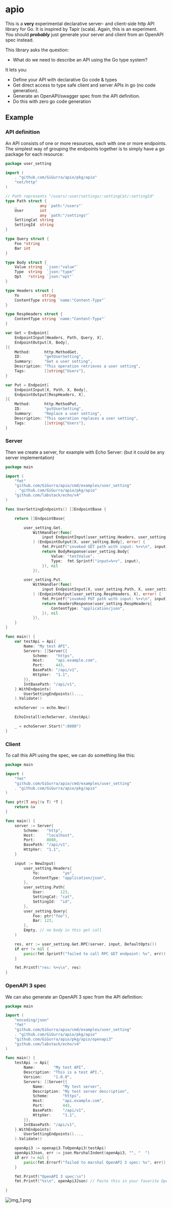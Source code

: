 # apio

This is a **very** experimental declarative server- and client-side http API library for Go.
It is inspired by Tapir (scala). Again, this is an experiment. You should **_probably_** just generate your server and
client from an OpenAPI spec instead.

This library asks the question:

* What do we need to describe an API using the Go type system?

It lets you:

* Define your API with declarative Go code & types
* Get direct access to type safe client and server APIs in go (no code generation).
* Generate an OpenAPI/swagger spec from the API definition.
* Do this with zero go code generation

## Example

### API definition

An API consists of one or more resources, each with one or more endpoints.
The simplest way of grouping the endpoints together is to simply have a go
package for each resource:

```go
package user_setting

import (
	. "github.com/GiGurra/apio/pkg/apio"
	"net/http"
)

// Path represents "/users/:user/settings/:settingCat/:settingId"
type Path struct {
	_          any `path:"/users"`
	User       int
	_          any `path:"/settings"`
	SettingCat string
	SettingId  string
}

type Query struct {
	Foo *string
	Bar int
}

type Body struct {
	Value string  `json:"value"`
	Type  string  `json:"type"`
	Opt   *string `json:"opt"`
}

type Headers struct {
	Yo          string
	ContentType string `name:"Content-Type"`
}

type RespHeaders struct {
	ContentType string `name:"Content-Type"`
}

var Get = Endpoint[
	EndpointInput[Headers, Path, Query, X],
	EndpointOutput[X, Body],
]{
	Method:      http.MethodGet,
	ID:          "getUserSetting",
	Summary:     "Get a user setting",
	Description: "This operation retrieves a user setting",
	Tags:        []string{"Users"},
}

var Put = Endpoint[
	EndpointInput[X, Path, X, Body],
	EndpointOutput[RespHeaders, X],
]{
	Method:      http.MethodPut,
	ID:          "putUserSetting",
	Summary:     "Replace a user setting",
	Description: "This operation replaces a user setting",
	Tags:        []string{"Users"},
}

```

### Server

Then we create a server, for example with Echo Server:
(but it could be any server implementation)

```go
package main

import (
	"fmt"
	"github.com/GiGurra/apio/cmd/examples/user_setting"
	. "github.com/GiGurra/apio/pkg/apio"
	"github.com/labstack/echo/v4"
)

func UserSettingEndpoints() []EndpointBase {

	return []EndpointBase{

		user_setting.Get.
			WithHandler(func(
				input EndpointInput[user_setting.Headers, user_setting.Path, user_setting.Query, X],
			) (EndpointOutput[X, user_setting.Body], error) {
				fmt.Printf("invoked GET path with input: %+v\n", input)
				return BodyResponse(user_setting.Body{
					Value: "testValue",
					Type:  fmt.Sprintf("input=%+v", input),
				}), nil
			}),

		user_setting.Put.
			WithHandler(func(
				input EndpointInput[X, user_setting.Path, X, user_setting.Body],
			) (EndpointOutput[user_setting.RespHeaders, X], error) {
				fmt.Printf("invoked PUT path with input: %+v\n", input)
				return HeadersResponse(user_setting.RespHeaders{
					ContentType: "application/json",
				}), nil
			}),
	}
}

func main() {
	var testApi = Api{
		Name: "My test API",
		Servers: []Server{{
			Scheme:   "https",
			Host:     "api.example.com",
			Port:     443,
			BasePath: "/api/v1",
			HttpVer:  "1.1",
		}},
		IntBasePath: "/api/v1",
	}.WithEndpoints(
		UserSettingEndpoints()...,
	).Validate()

	echoServer := echo.New()

	EchoInstall(echoServer, &testApi)

	_ = echoServer.Start(":8080")
}


```

### Client

To call this API using the spec, we can do something like this:

```go
package main

import (
	"fmt"
	"github.com/GiGurra/apio/cmd/examples/user_setting"
	. "github.com/GiGurra/apio/pkg/apio"
)

func ptr[T any](v T) *T {
	return &v
}

func main() {
	server := Server{
		Scheme:   "http",
		Host:     "localhost",
		Port:     8080,
		BasePath: "/api/v1",
		HttpVer:  "1.1",
	}

	input := NewInput(
		user_setting.Headers{
			Yo:          "yo",
			ContentType: "application/json",
		},
		user_setting.Path{
			User:       123,
			SettingCat: "cat",
			SettingId:  "id",
		},
		user_setting.Query{
			Foo: ptr("foo"),
			Bar: 123,
		},
		Empty, // no body in this get call
	)

	res, err := user_setting.Get.RPC(server, input, DefaultOpts())
	if err != nil {
		panic(fmt.Sprintf("failed to call RPC GET endpoint: %v", err))
	}

	fmt.Printf("res: %+v\n", res)
}

```

### OpenAPI 3 spec

We can also generate an OpenAPI 3 spec from the API definition:

```go
package main

import (
	"encoding/json"
	"fmt"
	"github.com/GiGurra/apio/cmd/examples/user_setting"
	. "github.com/GiGurra/apio/pkg/apio"
	"github.com/GiGurra/apio/pkg/apio/openapi3"
	"github.com/labstack/echo/v4"
)

func main() {
	testApi := Api{
		Name:        "My test API",
		Description: "This is a test API.",
		Version:     "1.0.0",
		Servers: []Server{{
			Name:        "My test server",
			Description: "My test server description",
			Scheme:      "https",
			Host:        "api.example.com",
			Port:        443,
			BasePath:    "/api/v1",
			HttpVer:     "1.1",
		}},
		IntBasePath: "/api/v1",
	}.WithEndpoints(
		UserSettingEndpoints()...,
	).Validate()

	openApi3 := openapi3.ToOpenApi3(testApi)
	openApi3Json, err := json.MarshalIndent(openApi3, "", "  ")
	if err != nil {
		panic(fmt.Errorf("failed to marshal OpenAPI 3 spec: %v", err))
	}

	fmt.Printf("OpenAPI 3 spec:\n")
	fmt.Printf("%s\n", openApi3Json) // Paste this in your favorite OpenAPI 3 editor

}


```

![img_1.png](img_1.png)

